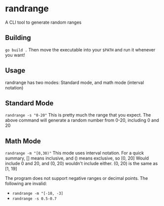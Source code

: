 # randrange
A CLI tool to generate random ranges

## Building
`go build .`
Then move the executable into your `$PATH` and run it whenever you want!

## Usage
randrange has two modes: Standard mode, and math mode (interval notation)

## Standard Mode
`randrange -s "0-20"`
This is pretty much the range that you expect. The above command will generate a random number from 0-20, including 0 and 20

## Math Mode
`randrange -m "[0,30)"`
This mode uses interval notation. For a quick summary, [] means inclusive, and () means exclusive, so
[0, 20] Would include 0 and 20, and (0, 20) wouldn't include either. (0, 20) is the same as [1, 19]

The program does not support negative ranges or decimal points. The following are invalid:
 - `randrange -m "[-10, -3]`
 - `randrange -s 0.5-0.7`
